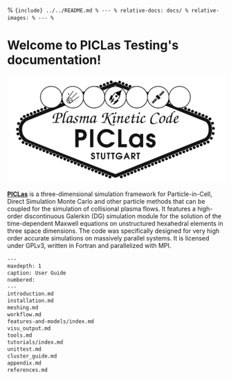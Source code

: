 % ```{include} ../../README.md
% ---
% relative-docs: docs/
% relative-images:
% ---
% ```

# Welcome to PICLas Testing's documentation!

![alt](../logo.png)

[**PICLas**](https://github.com/piclas-framework/piclas)  is a three-dimensional simulation
framework for Particle-in-Cell, Direct Simulation Monte Carlo and other particle methods that can be coupled for
the simulation of collisional plasma flows.
It features a high-order discontinuous Galerkin (DG) simulation module for the solution of the time-dependent Maxwell equations on
unstructured hexahedral elements in three space dimensions.
The code was specifically designed for very high order accurate simulations on massively parallel systems.
It is licensed under GPLv3, written in Fortran and parallelized with MPI.

```{toctree}
---
maxdepth: 1
caption: User Guide
numbered:
---
introduction.md
installation.md
meshing.md
workflow.md
features-and-models/index.md
visu_output.md
tools.md
tutorials/index.md
unittest.md
cluster_guide.md
appendix.md
references.md
```








